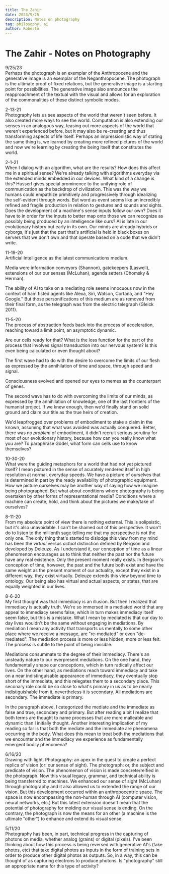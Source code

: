 ```yaml
---
title: The Zahir
date: 2023/9/25
description: Notes on photography
tag: philosophy, ai
author: Roberto
---
```


# The Zahir - Notes on Photography

9/25/23 \
Perhaps the photograph is an exemplar of the Anthropocene and the generative image is an exemplar of the Neganthropocene. The photograph is the ultimate proof of fixed relations, but the generative image is a starting point for possibilities. The generative image also announces the reapproachment of the textual with the visual and allows for an exploration of the commonalities of these distinct symbolic modes.

2-13-21 \
Photography lets us see aspects of the world that weren't seen before. It also created more ways to see the world. Computation is also extending our senses in an analogous way, teasing out more aspects of the world that weren't experienced before, but it may also be re-creating and thus transforming aspects of life itself. Perhaps an impressionistic way of stating the same thing is, we learned by creating more refined pictures of the world and now we're learning by creating the being itself that constitutes the world.

2-1-21 \
When I dialog with an algorithm, what are the results? How does this affect me in a spiritual sense? We're already talking with algorithms everyday via the extended minds embedded in our devices. What kind of a change is this? Husserl gives special prominence to the unifying role of communication as the backdrop of civilization. This was the way we humans could empathize primitively and progressively through idealizing the self-evident through words. But word as event seems like an incredibly refined and fragile production in relation to gestures and sounds and sights. Does the development of a machine's sense inputs follow our own? Does it have to in order for the inputs to better map onto those we can recognize as possibly being produced by an intelligence like ours? AI is late in our evolutionary history but early in its own. Our minds are already hybrids or cyborgs, it's just that the part that's artificial is held in black boxes on servers that we don't own and that operate based on a code that we didn't write.

11-19-20 \
Artificial Intelligence as the latest communications medium.

Media were information conveyors (Shannon), gatekeepers (Laswell), extensions of our our senses (McLuhan), agenda setters (Chomsky & Herman).

The ability of AI to take on a mediating role seems innocuous now in the context of ham fisted agents like Alexa, Siri, Watson, Cortana, and "Hey Google." But those personifications of this medium are as removed from their final form, as the telegraph was from the electric telegraph (Gleick 2011).

11-5-20 \
The process of abstraction feeds back into the process of acceleration, reaching toward a limit point, an asymptotic dynamic.

Are our cells ready for that? What is the loss function for the part of the process that involves signal transduction into our nervous system? Is this even being calculated or even thought about?

The first wave had to do with the desire to overcome the limits of our flesh as expressed by the annihilation of time and space, through speed and signal.

Consciousness evolved and opened our eyes to memes as the counterpart of genes.

The second wave has to do with overcoming the limits of our minds, as expressed by the annihilation of knowledge, one of the last frontiers of the humanist project. If we knew enough, then we'd finally stand on solid ground and claim our title as the true heirs of creation.

We'd leapfrogged over problems of embodiment to stake a claim in the known, assuming that what was avoided was actually conquered. Better, there was no _problem_ of embodiment, it didn't recruit serious scrutiny for most of our evolutionary history, because how can you really know what you are? To paraphrase Gödel, what form can cells use to know themselves?

10-30-20 \
What were the guiding metaphors for a world that had not yet pictured itself? I mean pictured in the sense of acurately rendered itself in high resolution at normal, everyday speeds. We have a picture of ourselves that is determined in part by the ready availability of photographic equipment. How we picture ourselves may be another way of saying how we imagine being photographed. But what about conditions where photography is being overtaken by other forms of representational media? Conditions where a machine can create, hold, and think about the pictures we make/take of ourselves?

8-11-20 \
From my absolute point of view there is nothing external. This is solipsistic, but it's also unavoidable. I can't be shamed out of this perspective. It won't do to listen to the millionth sage telling me that my perspective is not the only one. The only thing that's started to dislodge this view from my mind has been the _virtual_ versus _actual_ distinction defined by Bergson and developed by Deleuze. As I understand it, our conception of time as a linear phenomenon encourages us to think that neither the past nor the future have any real existence. Only the present moment really exists. In Bergson's conception of time, however, the past and the future both exist and have the same weight as the present moment of our actuality, except they exist in a different way, they exist virtually. Deleuze extends this view beyond time to ontology. Our being also has virtual and actual aspects, or states, that are equally weighted in our lives.

8-6-20 \
My first thought was that immediacy is an illusion. But then I realized that immediacy is actually truth. We're so immersed in a mediated world that any appeal to immediacy seems false, which in turn makes immediacy itself seem false, but this is a mistake. What I mean by mediated is that our day to day lives wouldn't be the same without engaging in mediations. By mediation I mean any activity that transports us mentally to some other place where we receive a message, are "re-mediated" or even "de-mediated". The mediation process is more or less hidden, more or less felt. The process is subtle to the point of being invisible.

Mediations consummate to the degree of their immediacy. There's an unsteady nature to our everpresent mediations. On the one hand, they fundamentally shape our conceptions, which in turn radically affect our lives. On the other hand, as mediations reach toward immediacy and take on a near indistinguisable appearance of immediacy, they eventually stop short of the immediate, and this relegates them to a secondary place. This seconary role could be so close to what's primary in us as to be nearly indistiguishable from it, nevertheless it is secondary. All mediations are secondary. The immediate is primary.

In the paragraph above, I categorized the mediate and the immediate as false and true, secondary and primary. But after reading a bit I realize that both terms are thought to name processes that are more malleable and dynamic than I initially thought. Another interesting implication of my reading so far is that both the mediate and the immediate are phenomena occurring in the body. What does this mean to treat both the mediations that we encounter and the immediacy we experience as fundamentally emergent bodily phenomena?


6/16/20 \
Drawing with light. Photography: an apex in the quest to create a perfect replica of vision (or: our sense of sight). The photograph: or, the subject and predicate of vision. The phenomenon of vision is made concrete/reified in the photograph. Now this visual legacy, grammar, and technical ability is being transferred to machines. We enhanced our sense of sight (McLuhan) through photography and it also allowed us to extended the range of our vision. But this development occurred within an anthropocentric space. The space is now encompassing the non-human through AI (computer vision, neural networks, etc.) But this latest extension doesn't mean that the potential of photography for molding our visual sense is ending. On the contrary, the photograph is now the means for an other (a machine is the ultimate "other") to enhance and extend its visual sense.

5/11/20 \
Photography has been, in part, technical progress in the capturing of photons on media, whether analog (grains) or digital (pixels). I've been thinking about how this process is being reversed with generative AI's (fake photos, etc) that take digital photos as inputs in the form of training sets in order to produce other digital photos as outputs. So, in a way, this can be thought of as capturing electrons to produce photons. Is "photography" still an appropriate name for this type of activity? 

